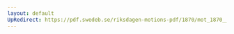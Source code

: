 ```yaml
---
layout: default
UpRedirect: https://pdf.swedeb.se/riksdagen-motions-pdf/1870/mot_1870__ak__00218/mot_1870__ak__00218_001.pdf
---
```

